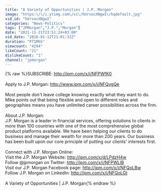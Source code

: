 ```yaml
---
title: "A Variety of Opportunities | J.P. Morgan"
image: "https:\/\/i.ytimg.com\/vi\/hUrvocXNgwI\/hqdefault.jpg"
vid_id: "hUrvocXNgwI"
categories: "News-Politics"
tags: ["JPMorgan","J.P.","Morgan"]
date: "2021-11-21T23:51:24+03:00"
vid_date: "2016-01-12T21:01:32Z"
duration: "PT1M6S"
viewcount: "4294"
likeCount: "21"
dislikeCount: "1"
channel: "jpmorgan"
---
```

{% raw %}SUBSCRIBE: <a rel="nofollow" target="blank" href="http://jpm.com/x/i/NFPWfK0">http://jpm.com/x/i/NFPWfK0</a><br /><br />Apply to J.P. Morgan: <a rel="nofollow" target="blank" href="http://www.jpm.com/x/i/NFQvgQe">http://www.jpm.com/x/i/NFQvgQe</a><br /><br />Most people don't leave college knowing exactly what they want to do. Mike points out that being flexible and open to different roles and geographies means you have unlimited career possibilities across the firm.<br /><br />About J.P. Morgan:<br />J.P. Morgan is a leader in financial services, offering solutions to clients in more than 100 countries with one of the most comprehensive global product platforms available. We have been helping our clients to do business and manage their wealth for more than 200 years. Our business has been built upon our core principle of putting our clients' interests first.<br /><br />Connect with J.P. Morgan Online:<br />Visit the J.P. Morgan Website: <a rel="nofollow" target="blank" href="http://jpm.com/x/d/LPdzH4w">http://jpm.com/x/d/LPdzH4w</a><br />Follow @jpmorgan on Twitter: <a rel="nofollow" target="blank" href="http://jpm.com/x/i/NFPWLIB">http://jpm.com/x/i/NFPWLIB</a><br />Visit our J.P. Morgan Facebook page: <a rel="nofollow" target="blank" href="http://jpm.com/x/i/NFQoLBw">http://jpm.com/x/i/NFQoLBw</a><br />Follow J.P. Morgan on LinkedIn: <a rel="nofollow" target="blank" href="http://jpm.com/x/i/NFQoLGt">http://jpm.com/x/i/NFQoLGt</a>  <br /><br />A Variety of Opportunities | J.P. Morgan{% endraw %}
